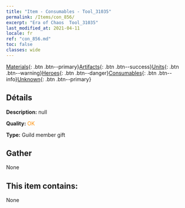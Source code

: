 ```yaml
---
title: "Item - Consumables - Tool_31035"
permalink: /Items/con_856/
excerpt: "Era of Chaos  Tool_31035"
last_modified_at: 2021-04-11
locale: fr
ref: "con_856.md"
toc: false
classes: wide
---
```

 [Materials](/fr/Items/){: .btn .btn--primary}[Artifacts](/fr/Items/Artifacts/){: .btn .btn--success}[Units](/fr/Items/Units/){: .btn .btn--warning}[Heroes](/fr/Items/Heroes/){: .btn .btn--danger}[Consumables](/fr/Items/Consumables/){: .btn .btn--info}[Unknown](/fr/Items/Unknown/){: .btn .btn--primary}

## Détails
 **Description:** null

 **Quality:** <span style="color: #FF8C00">OK</span>

 **Type:** Guild member gift

## Gather

  None

## This item contains:

  None

